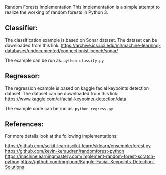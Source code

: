 Random Forests Implementation
This implementation is a simple attempt to realize the working of random forests in Python 3.

## Classifier:
The classification example is based on Sonar dataset.
The dataset can be downloaded from this link: 
https://archive.ics.uci.edu/ml/machine-learning-databases/undocumented/connectionist-bench/sonar/

The example can be run as:
``python classify.py``
 
## Regressor:
The regression example is based on kaggle facial keypoints detection dataset.
The dataset can be downloaded from this link: 
https://www.kaggle.com/c/facial-keypoints-detection/data

The example code can be run as:
``python regress.py``

## References:
For more details look at the following implementations:

https://github.com/scikit-learn/scikit-learn/sklearn/ensemble/forest.py
https://github.com/kevin-keraudren/randomforest-python
https://machinelearningmastery.com/implement-random-forest-scratch-python
https://github.com/mrgloom/Kaggle-Facial-Keypoints-Detection-Solutions


